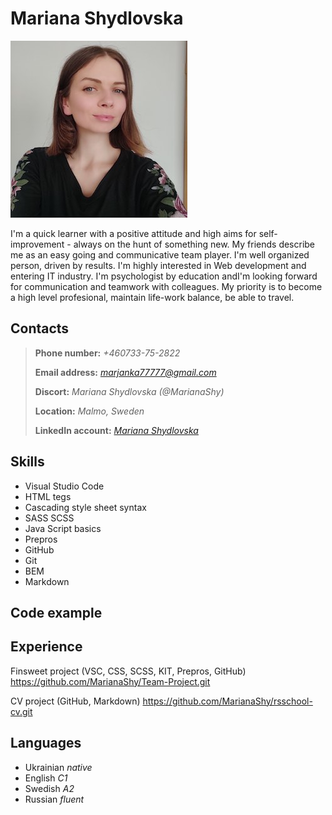 # Mariana Shydlovska 
![My picture](/picture.jpg)

I'm a quick learner with a positive attitude and high aims for self-improvement - always on the hunt of something new. My friends describe me as an easy going and communicative team player. I'm well organized person, driven by results. I'm highly interested in Web development and entering IT industry. I'm psychologist by education andI'm looking forward for communication and teamwork with colleagues. My priority is to become a high level profesional, maintain life-work balance, be able to travel.


## Contacts

>**Phone number:** *+460733-75-2822*
>
>**Email address:** *marjanka77777@gmail.com*
>
>**Discort:** *Mariana Shydlovska (@MarianaShy)*
>
>**Location:** *Malmo, Sweden*
>
>**LinkedIn account:** *[Mariana Shydlovska](https://www.linkedin.com/in/mariana-shy/)*

##  Skills 
+ Visual Studio Code 
+ HTML tegs
+ Cascading style sheet syntax
+ SASS SCSS
+ Java Script basics
+ Prepros
+ GitHub
+ Git
+ BEM
+ Markdown

## Code example
## Experience 
Finsweet project (VSC, CSS, SCSS, KIT, Prepros, GitHub) <https://github.com/MarianaShy/Team-Project.git>

CV project (GitHub, Markdown) <https://github.com/MarianaShy/rsschool-cv.git>

## Languages
+ Ukrainian *native*
+ English *C1* 
+ Swedish *A2*
+ Russian *fluent*
